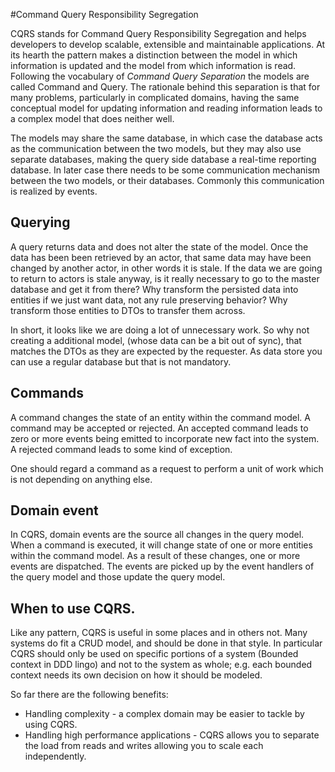 #Command Query Responsibility Segregation

CQRS stands for Command Query Responsibility Segregation and helps developers to develop scalable, extensible and maintainable applications. At its hearth the pattern makes a distinction between the model in which information is updated and the model from which information is read. Following the vocabulary of *Command Query Separation* the models are called Command and Query. The rationale behind this separation is that for many problems, particularly in complicated domains, having the same conceptual model for updating information and reading information leads to a complex model that does neither well.

The models may share the same database, in which case the database acts as the communication between the two models, but they may also use separate databases, making the query side database a real-time reporting database. In later case there needs to be some communication mechanism between the two models, or their databases. Commonly this communication is realized by events.

## Querying

A query returns data and does not alter the state of the model. Once the data has been been retrieved by an actor, that same data may have been changed by another actor, in other words it is stale. If the data we are going to return to actors is stale anyway, is it really necessary to go to the master database and get it from there? Why transform the persisted data into entities if we just want data, not any rule preserving behavior? Why transform those entities to DTOs to transfer them across.

In short, it looks like we are doing a lot of unnecessary work. So why not creating a additional model, (whose data can be a bit out of sync), that matches the DTOs as they are expected by the requester. As data store you can use a regular database but that is not mandatory.

## Commands

A command changes the state of an entity within the command model. A command may be accepted or rejected. An accepted command leads to zero or more events being emitted to incorporate new fact into the system. A rejected command leads to some kind of exception.

One should regard a command as a request to perform a unit of work which is not depending on anything else.

## Domain event

In CQRS, domain events are the source all changes in the query model. When a command is executed, it will change state of one or more entities within the command model. As a result of these changes, one or more events are dispatched. The events are picked up by the event handlers of the query model and those update the query model.

## When to use CQRS.

Like any pattern, CQRS is useful in some places and in others not. Many systems do fit a CRUD model, and should be done in that style. In particular CQRS should only be used on specific portions of a system (Bounded context in DDD lingo) and not to the system as whole; e.g. each bounded context needs its own decision on how it should be modeled.

So far there are the following benefits:

* Handling complexity - a complex domain may be easier to tackle by using CQRS.
* Handling high performance applications - CQRS allows you to separate the load from reads and writes allowing you to scale each independently.
